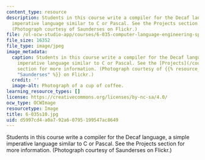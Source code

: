 ```yaml
---
content_type: resource
description: Students in this course write a compiler for the Decaf language, a simple
  imperative language similar to C or Pascal. See the Projects section for more information.
  (Photograph courtesy of Saunderses on Flickr.)
file: /ol-ocw-studio-app/courses/6-035-computer-language-engineering-spring-2010/d5997cd4a0a792a60795199547ac8649_6-035s10.jpg
file_size: 16352
file_type: image/jpeg
image_metadata:
  caption: Students in this course write a compiler for the Decaf language, a simple
    imperative language similar to C or Pascal. See the [Projects](/courses/6-035-computer-language-engineering-spring-2010/pages/projects)
    section for more information. (Photograph courtesy of {{% resource_link "604dad7c-912d-4af4-a4ee-66a9eba13be7"
    "Saunderses" %}} on Flickr.)
  credit: ''
  image-alt: Photograph of a cup of coffee.
learning_resource_types: []
license: https://creativecommons.org/licenses/by-nc-sa/4.0/
ocw_type: OCWImage
resourcetype: Image
title: 6-035s10.jpg
uid: d5997cd4-a0a7-92a6-0795-199547ac8649
---
```

Students in this course write a compiler for the Decaf language, a simple imperative language similar to C or Pascal. See the Projects section for more information. (Photograph courtesy of Saunderses on Flickr.)